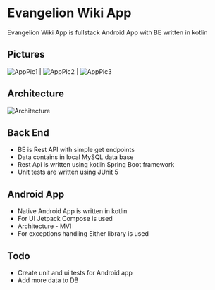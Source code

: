 # Evangelion Wiki App

Evangelion Wiki App is fullstack Android App with BE written in kotlin

## Pictures

![AppPic1](ReadmeRes/AppPic1.jpg)  |  ![AppPic2](ReadmeRes/AppPic2.jpg) | ![AppPic3](ReadmeRes/AppPic3.jpg)

## Architecture

![Architecture](ReadmeRes/Architecture.jpg)

## Back End

- BE is Rest API with simple get endpoints
- Data contains in local MySQL data base
- Rest Api is written using kotlin Spring Boot framework
- Unit tests are written using JUnit 5

## Android App

- Native Android App is written in kotlin
- For UI Jetpack Compose is used
- Architecture - MVI
- For exceptions handling Either library is used

## Todo

- Create unit and ui tests for Android app
- Add more data to DB